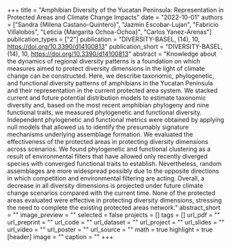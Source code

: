 +++
title = "Amphibian Diversity of the Yucatan Peninsula: Representation in Protected Areas and Climate Change Impacts"
date = "2022-10-01"
authors = ["Sandra {Milena Castano-Quintero}", "Jazmin Escobar-Lujan", "Fabricio Villalobos", "Leticia {Margarita Ochoa-Ochoa}", "Carlos Yanez-Arenas"]
publication_types = ["2"]
publication = "DIVERSITY-BASEL, (14), 10, https://doi.org/10.3390/d14100813"
publication_short = "DIVERSITY-BASEL, (14), 10, https://doi.org/10.3390/d14100813"
abstract = "Knowledge about the dynamics of regional diversity patterns is a foundation on which measures aimed to protect diversity dimensions in the light of climate change can be constructed. Here, we describe taxonomic, phylogenetic, and functional diversity patterns of amphibians in the Yucatan Peninsula and their representation in the current protected area system. We stacked current and future potential distribution models to estimate taxonomic diversity and, based on the most recent amphibian phylogeny and nine functional traits, we measured phylogenetic and functional diversity. Independent phylogenetic and functional metrics were obtained by applying null models that allowed us to identify the presumably signature mechanisms underlying assemblage formation. We evaluated the effectiveness of the protected areas in protecting diversity dimensions across scenarios. We found phylogenetic and functional clustering as a result of environmental filters that have allowed only recently diverged species with converged functional traits to establish. Nevertheless, random assemblages are more widespread possibly due to the opposite directions in which competition and environmental filtering are acting. Overall, a decrease in all diversity dimensions is projected under future climate change scenarios compared with the current time. None of the protected areas evaluated were effective in protecting diversity dimensions, stressing the need to complete the existing protected areas network."
abstract_short = ""
image_preview = ""
selected = false
projects = []
tags = []
url_pdf = ""
url_preprint = ""
url_code = ""
url_dataset = ""
url_project = ""
url_slides = ""
url_video = ""
url_poster = ""
url_source = ""
math = true
highlight = true
[header]
image = ""
caption = ""
+++
